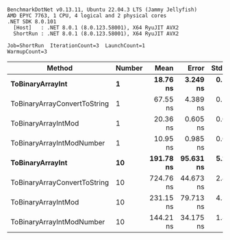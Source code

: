 ```

BenchmarkDotNet v0.13.11, Ubuntu 22.04.3 LTS (Jammy Jellyfish)
AMD EPYC 7763, 1 CPU, 4 logical and 2 physical cores
.NET SDK 8.0.101
  [Host]   : .NET 8.0.1 (8.0.123.58001), X64 RyuJIT AVX2
  ShortRun : .NET 8.0.1 (8.0.123.58001), X64 RyuJIT AVX2

Job=ShortRun  IterationCount=3  LaunchCount=1  
WarmupCount=3  

```
| Method                       | Number | Mean      | Error     | StdDev   | Min       | Max       | Gen0   | Allocated |
|----------------------------- |------- |----------:|----------:|---------:|----------:|----------:|-------:|----------:|
| **ToBinaryArrayInt**             | **1**      |  **18.76 ns** |  **3.249 ns** | **0.178 ns** |  **18.55 ns** |  **18.87 ns** | **0.0004** |      **32 B** |
| ToBinaryArrayConvertToString | 1      |  67.55 ns |  4.389 ns | 0.241 ns |  67.36 ns |  67.82 ns | 0.0011 |      96 B |
| ToBinaryArrayIntMod          | 1      |  20.36 ns |  0.605 ns | 0.033 ns |  20.33 ns |  20.39 ns | 0.0004 |      32 B |
| ToBinaryArrayIntModNumber    | 1      |  10.95 ns |  0.985 ns | 0.054 ns |  10.89 ns |  11.00 ns | 0.0004 |      32 B |
| **ToBinaryArrayInt**             | **10**     | **191.78 ns** | **95.631 ns** | **5.242 ns** | **187.03 ns** | **197.40 ns** | **0.0038** |     **320 B** |
| ToBinaryArrayConvertToString | 10     | 724.76 ns | 44.673 ns | 2.449 ns | 722.15 ns | 727.00 ns | 0.0114 |    1024 B |
| ToBinaryArrayIntMod          | 10     | 231.15 ns | 79.713 ns | 4.369 ns | 227.20 ns | 235.84 ns | 0.0038 |     320 B |
| ToBinaryArrayIntModNumber    | 10     | 144.21 ns | 34.175 ns | 1.873 ns | 142.75 ns | 146.32 ns | 0.0038 |     320 B |
